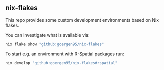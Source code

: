 ## nix-flakes

This repo provides some custom development environments based on Nix flakes.

You can investigate what is available via:

```bash
nix flake show "github:goergen95/nix-flakes"
```

To start e.g. an environment with R-Spatial packages run:

```bash
nix develop "github:goergen95/nix-flakes#rspatial"
```

